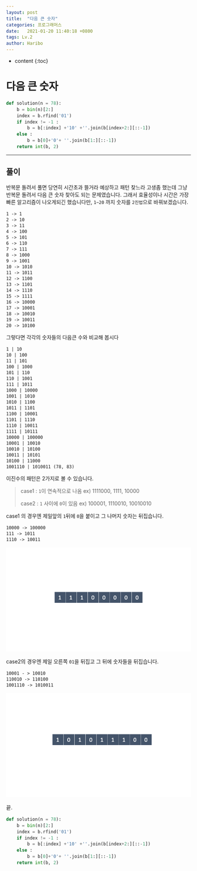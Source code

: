 ```yaml
---
layout: post
title:  "다음 큰 숫자"
categories: 프로그래머스
date:   2021-01-20 11:40:18 +0800
tags: Lv.2
author: Haribo
---
```


* content
{:toc}
# 다음 큰 숫자

```python
def solution(n = 78):
    b = bin(n)[2:]
    index = b.rfind('01')
    if index != -1 :
        b = b[:index] +'10' +''.join(b[index+2:][::-1])
    else :
        b = b[0]+'0'+ ''.join(b[1:][::-1])
    return int(b, 2)
```

---









## 풀이

반복문 돌려서 풀면 당연히 시간초과 뜰거라 예상하고 패턴 찾느라 고생좀 했는데 그냥 반복문 돌려서 다음 큰 숫자 찾아도 되는 문제였습니다. 그래서 효율성이나 시간은 가장빠른 알고리즘이 나오게되긴 했습니다만, `1~20` 까지 숫자를 `2진법`으로 바꿔보겠습니다.

```
1 -> 1
2 -> 10
3 -> 11
4 -> 100
5 -> 101
6 -> 110
7 -> 111
8 -> 1000
9 -> 1001
10 -> 1010
11 -> 1011
12 -> 1100
13 -> 1101
14 -> 1110
15 -> 1111
16 -> 10000
17 -> 10001
18 -> 10010
19 -> 10011
20 -> 10100
```

그렇다면 각각의 숫자들의 다음큰 수와 비교해 봅시다

```
1 | 10
10 | 100
11 | 101
100 | 1000
101 | 110
110 | 1001
111 | 1011
1000 | 10000
1001 | 1010
1010 | 1100
1011 | 1101
1100 | 10001
1101 | 1110
1110 | 10011
1111 | 10111
10000 | 100000
10001 | 10010
10010 | 10100
10011 | 10101
10100 | 11000
1001110 | 1010011 (78, 83)
```

이진수의 패턴은 2가지로 볼 수 있습니다.

> case1 : `1`이 연속적으로 나옴 ex) 1111000, 1111, 10000
>
> case2 : `1` 사이에 `0`이 있음 ex) 100001, 1110010, 10010010

case1 의 경우엔 제일앞의 `1`뒤에 `0`을 붙이고 그 나머지 숫자는 뒤집습니다.

```
10000 -> 100000
111 -> 1011
1110 -> 10011
```

![](/images/nextbignum/case1.gif) 

case2의 경우엔 제일 오른쪽 `01`을 뒤집고 그 뒤에 숫자들을 뒤집습니다.

```
10001 - > 10010
110010 -> 110100
1001110 -> 1010011
```

![](/images/nextbignum/case2.gif) 

끝.

```python
def solution(n = 78):
    b = bin(n)[2:]
    index = b.rfind('01')
    if index != -1 :
        b = b[:index] +'10' +''.join(b[index+2:][::-1])
    else :
        b = b[0]+'0'+ ''.join(b[1:][::-1])
    return int(b, 2)
```